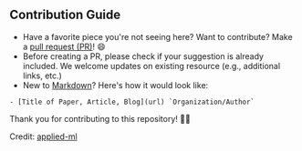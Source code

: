 ## Contribution Guide

- Have a favorite piece you're not seeing here? Want to contribute? Make a [pull request (PR)](https://github.com/iamericfletcher/R-Learning-Resources/pulls)! 😄
- Before creating a PR, please check if your suggestion is already included. We welcome updates on existing resource (e.g., additional links, etc.)
- New to [Markdown](https://www.markdownguide.org/cheat-sheet/)? Here's how it would look like:

```
- [Title of Paper, Article, Blog](url) `Organization/Author`
```

Thank you for contributing to this repository! 🙇‍♂️

Credit: [applied-ml](https://github.com/eugeneyan/applied-ml)
